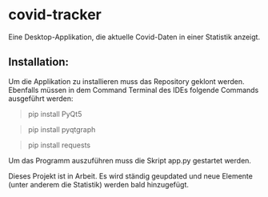 # covid-tracker
Eine Desktop-Applikation, die aktuelle Covid-Daten in einer Statistik anzeigt.

## Installation:
Um die Applikation zu installieren muss das Repository geklont werden. Ebenfalls müssen in dem Command Terminal des IDEs folgende Commands ausgeführt werden:
> pip install PyQt5

> pip install pyqtgraph

> pip install requests

Um das Programm auszuführen muss die Skript app.py gestartet werden.

Dieses Projekt ist in Arbeit. Es wird ständig geupdated und neue Elemente (unter anderem die Statistik) werden bald hinzugefügt.
